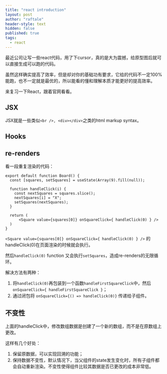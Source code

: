 ```yaml
---
title: "react introduction"
layout: post
author: "raftale"
header-style: text
hidden: false
published: true
tags:
  - react
---
```


最近公司让写一些react代码，用了下cursor，真的是大为震撼，给原型图后就可以直接生成可以跑的代码。

虽然这样确实提高了效率，但是却对你的基础功有要求，它给的代码不一定100%能跑，也不一定就是最优的，所以能看的懂和理解本质才能更好的提高效率。

来复习一下React，跟着官网看看。

## JSX
JSX就是一些类似`<br />, <div></div>`之类的html markup syntax。

## Hooks


## re-renders

看一段重复渲染的代码：
```tsx
export default function Board() {
  const [squares, setSquares] = useState(Array(9).fill(null));

  function handleClick(i) {
    const nextSquares = squares.slice();
    nextSquares[i] = "X";
    setSquares(nextSquares);
  }

  return (
      <Square value={squares[0]} onSquareClick={ handleClick(0) } />
  )
}
```

`<Square value={squares[0]} onSquareClick={ handleClick(0) } />` 的handleClick(0)在页面渲染的时候就会执行。

然后`handleClick(0)` function 又会执行`setSquares`，造成re-renders的无限循环。

解决方法有两种：
1. 将`handleClick(0)`再包装到一个函数`handleFirstSquareClick`中，然后`onSquareClick={ handleFirstSquareClick }`；
2. 通过闭包将 `onSquareClick={() => handleClick(0)}` 传递给子组件。


## 不变性
上面的handleClick中，修改数组数据是创建了一个新的数组，而不是在原数组上更改。

这样有几个好处：
1. 保留原数据，可以实现回溯的功能；
2. 保持数据不变性，默认情况下，当父组件的state发生变化时，所有子组件都会自动重新渲染。不变性使得组件比较其数据是否已更改的成本非常低。
